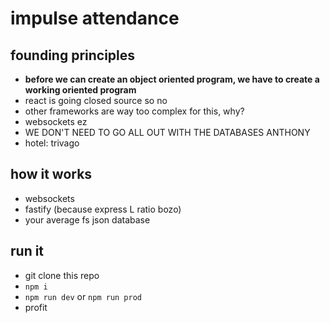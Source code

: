 # impulse attendance

## founding principles
* **before we can create an object oriented program, we have to create a working oriented program**
* react is going closed source so no
* other frameworks are way too complex for this, why?
* websockets ez
* WE DON'T NEED TO GO ALL OUT WITH THE DATABASES ANTHONY
* hotel: trivago

## how it works
* websockets
* fastify (because express L ratio bozo)
* your average fs json database

## run it
* git clone this repo
* `npm i`
* `npm run dev` or `npm run prod`
* profit